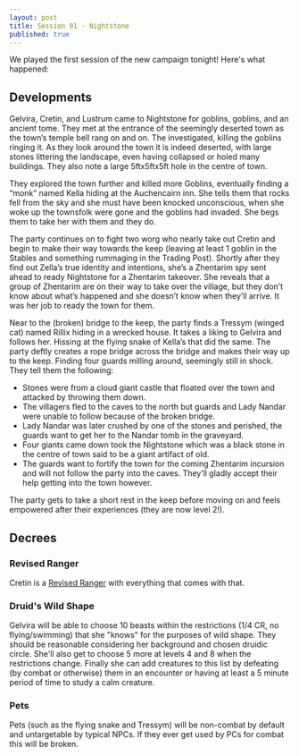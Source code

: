 ```yaml
---
layout: post
title: Session 01 - Nightstone
published: true
---
```

We played the first session of the new campaign tonight! Here's what happened:

## Developments

Gelvira, Cretin, and Lustrum came to Nightstone for goblins, goblins, and an ancient tome. They met at the entrance of the seemingly deserted town as the town’s temple bell rang on and on. The investigated, killing the goblins ringing it. As they look around the town it is indeed deserted, with large stones littering the landscape, even having collapsed or holed many buildings. They also note a large 5ftx5ftx5ft hole in the centre of town.

They explored the town further and killed more Goblins, eventually finding a “monk” named Kella hiding at the Auchencairn inn. She tells them that rocks fell from the sky and she must have been knocked unconscious, when she woke up the townsfolk were gone and the goblins had invaded. She begs them to take her with them and they do.

The party continues on to fight two worg who nearly take out Cretin and begin to make their way towards the keep (leaving at least 1 goblin in the Stables and something rummaging in the Trading Post). Shortly after they find out Zella’s true identity and intentions, she’s a Zhentarim spy sent ahead to ready Nightstone for a Zhentarim takeover. She reveals that a group of Zhentarim are on their way to take over the village, but they don’t know about what’s happened and she doesn’t know when they’ll arrive. It was her job to ready the town for them.

Near to the (broken) bridge to the keep, the party finds a Tressym (winged cat) named Rillix hiding in a wrecked house. It takes a liking to Gelvira and follows her. Hissing at the flying snake of Kella’s that did the same. The party deftly creates a rope bridge across the bridge and makes their way up to the keep. Finding four guards milling around, seemingly still in shock. They tell them the following:

* Stones were from a cloud giant castle that floated over the town and attacked by throwing them down.
* The villagers fled to the caves to the north but guards and Lady Nandar were unable to follow because of the broken bridge.
* Lady Nandar was later crushed by one of the stones and perished, the guards want to get her to the Nandar tomb in the graveyard.
* Four giants came down took the Nightstone which was a black stone in the centre of town said to be a giant artifact of old.
* The guards want to fortify the town for the coming Zhentarim incursion and will not follow the party into the caves. They’ll gladly accept their help getting into the town however.

The party gets to take a short rest in the keep before moving on and feels empowered after their experiences (they are now level 2!).

## Decrees

### Revised Ranger

Cretin is a [Revised Ranger](https://media.wizards.com/2016/dnd/downloads/UA_RevisedRanger.pdf) with everything that comes with that.

### Druid's Wild Shape

Gelvira will be able to choose 10 beasts within the restrictions (1/4 CR, no flying/swimming) that she "knows" for the purposes of wild shape. They should be reasonable considering her background and chosen druidic circle. She'll also get to choose 5 more at levels 4 and 8 when the restrictions change. Finally she can add creatures to this list by defeating (by combat or otherwise) them in an encounter or having at least a 5 minute period of time to study a calm creature.

### Pets

Pets (such as the flying snake and Tressym) will be non-combat by default and untargetable by typical NPCs. If they ever get used by PCs for combat this will be broken.

